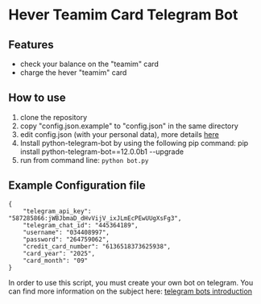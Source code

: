 # Hever Teamim Card Telegram Bot

## Features

 - check your balance on the "teamim" card
 - charge the hever "teamim" card

## How to use
 1. clone the repository
 2. copy "config.json.example" to "config.json" in the same directory
 3. edit config.json (with your personal data), more details [here](#example-configuration-file)
 4. Install python-telegram-bot by using the following pip command: pip install python-telegram-bot==12.0.0b1 --upgrade
 5. run from command line: `python bot.py`

## Example Configuration file
```
{
	"telegram_api_key": "587285866:jWBJbmaD_dHvVijV_ixJLmEcPEwUUgXsFg3",
	"telegram_chat_id": "445364189",
	"username": "034408997",
	"password": "264759062",
	"credit_card_number": "6136518373625938",
	"card_year": "2025",
	"card_month": "09"
}
```


In order to use this script, you must create your own bot on telegram. You can find more information on the subject here: [telegram bots introduction](https://core.telegram.org/bots)
